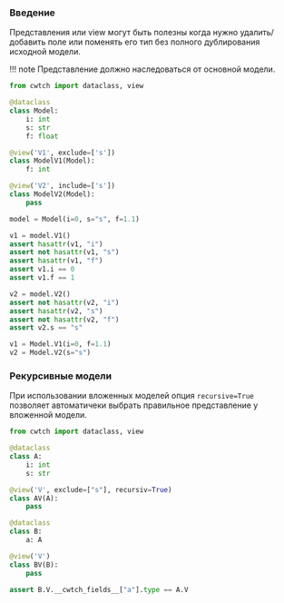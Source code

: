 ### Введение

Представления или view могут быть полезны когда нужно удалить/добавить поле или поменять его тип
без полного дублирования исходной модели.

!!! note
    Представление должно наследоваться от основной модели.

```python
from cwtch import dataclass, view

@dataclass
class Model:
    i: int
    s: str
    f: float

@view('V1', exclude=['s'])
class ModelV1(Model):
    f: int

@view('V2', include=['s'])
class ModelV2(Model):
    pass

model = Model(i=0, s="s", f=1.1)

v1 = model.V1()
assert hasattr(v1, "i")
assert not hasattr(v1, "s")
assert hasattr(v1, "f")
assert v1.i == 0
assert v1.f == 1

v2 = model.V2()
assert not hasattr(v2, "i")
assert hasattr(v2, "s")
assert not hasattr(v2, "f")
assert v2.s == "s"

v1 = Model.V1(i=0, f=1.1)
v2 = Model.V2(s="s")
```


### Рекурсивные модели

При использовании вложенных моделей опция `recursive=True` позволяет автоматичеки выбрать
правильное представление у вложенной модели.

```python
from cwtch import dataclass, view

@dataclass
class A:
    i: int
    s: str

@view('V', exclude=["s"], recursiv=True)
class AV(A):
    pass

@dataclass
class B:
    a: A

@view('V')
class BV(B):
    pass

assert B.V.__cwtch_fields__["a"].type == A.V
```
